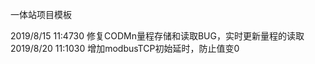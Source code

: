 一体站项目模板

2019/8/15 11:4730        修复CODMn量程存储和读取BUG，实时更新量程的读取
2019/8/20 11:1030        增加modbusTCP初始延时，防止值变0